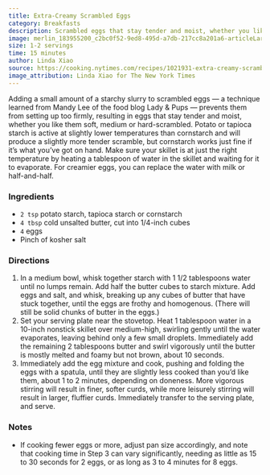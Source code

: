 ```yaml
---
title: Extra-Creamy Scrambled Eggs
category: Breakfasts 
description: Scrambled eggs that stay tender and moist, whether you like them soft, medium or hard-scrambled. A small amount of a starchy slurry prevents them from setting up too firmly.
image: merlin_183955200_c2bc0f52-9ed8-495d-a7db-217cc8a201a6-articleLarge.jpg
size: 1-2 servings
time: 15 minutes
author: Linda Xiao
source: https://cooking.nytimes.com/recipes/1021931-extra-creamy-scrambled-eggsundefined
image_attribution: Linda Xiao for The New York Times
---
```


Adding a small amount of a starchy slurry to scrambled eggs — a technique learned from Mandy Lee of the food blog Lady & Pups — prevents them from setting up too firmly, resulting in eggs that stay tender and moist, whether you like them soft, medium or hard-scrambled. Potato or tapioca starch is active at slightly lower temperatures than cornstarch and will produce a slightly more tender scramble, but cornstarch works just fine if it’s what you’ve got on hand. Make sure your skillet is at just the right temperature by heating a tablespoon of water in the skillet and waiting for it to evaporate. For creamier eggs, you can replace the water with milk or half-and-half.

### Ingredients

* `2 tsp` potato starch, tapioca starch or cornstarch 
* `4 tbsp` cold unsalted butter, cut into 1/4-inch cubes 
* `4` eggs
* Pinch of kosher salt 

### Directions

1. In a medium bowl, whisk together starch with 1 1/2 tablespoons water until no lumps remain. Add half the butter cubes to starch mixture. Add eggs and salt, and whisk, breaking up any cubes of butter that have stuck together, until the eggs are frothy and homogenous. (There will still be solid chunks of butter in the eggs.)
2. Set your serving plate near the stovetop. Heat 1 tablespoon water in a 10-inch nonstick skillet over medium-high, swirling gently until the water evaporates, leaving behind only a few small droplets. Immediately add the remaining 2 tablespoons butter and swirl vigorously until the butter is mostly melted and foamy but not brown, about 10 seconds.
3. Immediately add the egg mixture and cook, pushing and folding the eggs with a spatula, until they are slightly less cooked than you’d like them, about 1 to 2 minutes, depending on doneness. More vigorous stirring will result in finer, softer curds, while more leisurely stirring will result in larger, fluffier curds. Immediately transfer to the serving plate, and serve.

### Notes

* If cooking fewer eggs or more, adjust pan size accordingly, and note that cooking time in Step 3 can vary significantly, needing as little as 15 to 30 seconds for 2 eggs, or as long as 3 to 4 minutes for 8 eggs.